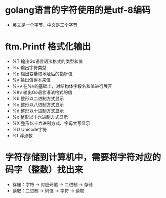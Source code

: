 # golang语言的字符使用的是utf-8编码
* 英文是一个字节，中文是三个字节
# ftm.Printf 格式化输出
* %T 输出Go语言语法格式的类型和值
* %c 输出字符类型
* %p 输出变量取地址后的指针值
* %v 输出值得本来值
* %+v 在%v的基础上，对结构体字段名和值进行展开
* %#v 输出Go语言语法格式的值
* %b 整形以二进制方式显示
* %o 整形以八进制方式显示
* %d 整形以十进制方式显示
* %x 整形以十六进制方式显示
* %X 整形以十六进制方式、字母大写显示
* %U Unicode字符
* %f 浮点数
# 字符存储到计算机中，需要将字符对应的码字（整数）找出来
* 存储：字符 -> 对应码值 -> 二进制 -> 存储
* 读取：二进制 -> 码值 -> 字符 -> 读取